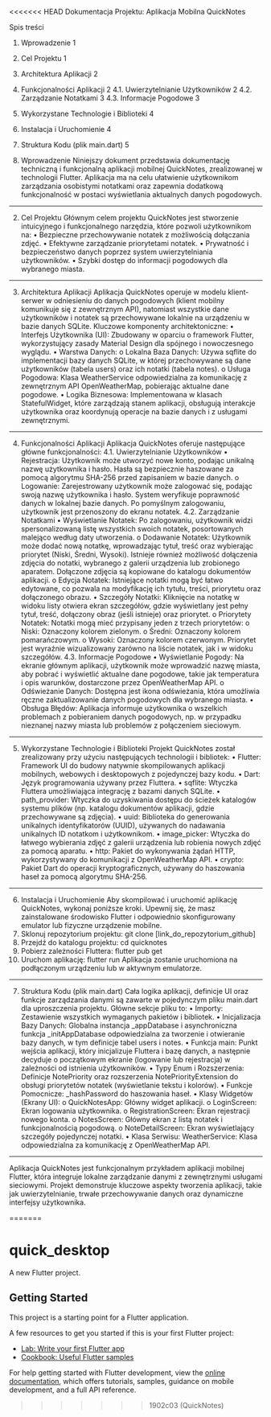<<<<<<< HEAD
Dokumentacja Projektu: Aplikacja Mobilna QuickNotes

Spis treści

1. Wprowadzenie	1
2. Cel Projektu	1
3. Architektura Aplikacji	2
4. Funkcjonalności Aplikacji	2
4.1. Uwierzytelnianie Użytkowników	2
4.2. Zarządzanie Notatkami	3
4.3. Informacje Pogodowe	3
5. Wykorzystane Technologie i Biblioteki	4
6. Instalacja i Uruchomienie	4
7. Struktura Kodu (plik main.dart)	5



1. Wprowadzenie
Niniejszy dokument przedstawia dokumentację techniczną i funkcjonalną aplikacji mobilnej QuickNotes, zrealizowanej w technologii Flutter. Aplikacja ma na celu ułatwienie użytkownikom zarządzania osobistymi notatkami oraz zapewnia dodatkową funkcjonalność w postaci wyświetlania aktualnych danych pogodowych.
________________________________________
2. Cel Projektu
Głównym celem projektu QuickNotes jest stworzenie intuicyjnego i funkcjonalnego narzędzia, które pozwoli użytkownikom na:
•	Bezpieczne przechowywanie notatek z możliwością dołączania zdjęć.
•	Efektywne zarządzanie priorytetami notatek.
•	Prywatność i bezpieczeństwo danych poprzez system uwierzytelniania użytkowników.
•	Szybki dostęp do informacji pogodowych dla wybranego miasta.
________________________________________
3. Architektura Aplikacji
Aplikacja QuickNotes operuje w modelu klient-serwer w odniesieniu do danych pogodowych (klient mobilny komunikuje się z zewnętrznym API), natomiast wszystkie dane użytkowników i notatek są przechowywane lokalnie na urządzeniu w bazie danych SQLite.
Kluczowe komponenty architektoniczne:
•	Interfejs Użytkownika (UI): Zbudowany w oparciu o framework Flutter, wykorzystujący zasady Material Design dla spójnego i nowoczesnego wyglądu.
•	Warstwa Danych: 
o	Lokalna Baza Danych: Używa sqflite do implementacji bazy danych SQLite, w której przechowywane są dane użytkowników (tabela users) oraz ich notatki (tabela notes).
o	Usługa Pogodowa: Klasa WeatherService odpowiedzialna za komunikację z zewnętrznym API OpenWeatherMap, pobierając aktualne dane pogodowe.
•	Logika Biznesowa: Implementowana w klasach StatefulWidget, które zarządzają stanem aplikacji, obsługują interakcje użytkownika oraz koordynują operacje na bazie danych i z usługami zewnętrznymi.
________________________________________
4. Funkcjonalności Aplikacji
Aplikacja QuickNotes oferuje następujące główne funkcjonalności:
4.1. Uwierzytelnianie Użytkowników
•	Rejestracja: Użytkownik może utworzyć nowe konto, podając unikalną nazwę użytkownika i hasło. Hasła są bezpiecznie haszowane za pomocą algorytmu SHA-256 przed zapisaniem w bazie danych.
o	Logowanie: Zarejestrowany użytkownik może zalogować się, podając swoją nazwę użytkownika i hasło. System weryfikuje poprawność danych w lokalnej bazie danych. Po pomyślnym zalogowaniu, użytkownik jest przenoszony do ekranu notatek.
4.2. Zarządzanie Notatkami
•	Wyświetlanie Notatek: Po zalogowaniu, użytkownik widzi spersonalizowaną listę wszystkich swoich notatek, posortowanych malejąco według daty utworzenia.
o	Dodawanie Notatek: Użytkownik może dodać nową notatkę, wprowadzając tytuł, treść oraz wybierając priorytet (Niski, Średni, Wysoki). Istnieje również możliwość dołączenia zdjęcia do notatki, wybranego z galerii urządzenia lub zrobionego aparatem. Dołączone zdjęcia są kopiowane do katalogu dokumentów aplikacji.
o	Edycja Notatek: Istniejące notatki mogą być łatwo edytowane, co pozwala na modyfikację ich tytułu, treści, priorytetu oraz dołączonego obrazu.
•	Szczegóły Notatki: Kliknięcie na notatkę w widoku listy otwiera ekran szczegółów, gdzie wyświetlany jest pełny tytuł, treść, dołączony obraz (jeśli istnieje) oraz priorytet.
o	Priorytety Notatek: Notatki mogą mieć przypisany jeden z trzech priorytetów:
o	Niski: Oznaczony kolorem zielonym.
o	Średni: Oznaczony kolorem pomarańczowym.
o	Wysoki: Oznaczony kolorem czerwonym. Priorytet jest wyraźnie wizualizowany zarówno na liście notatek, jak i w widoku szczegółów.
4.3. Informacje Pogodowe
•	Wyświetlanie Pogody: Na ekranie głównym aplikacji, użytkownik może wprowadzić nazwę miasta, aby pobrać i wyświetlić aktualne dane pogodowe, takie jak temperatura i opis warunków, dostarczone przez OpenWeatherMap API.
o	Odświeżanie Danych: Dostępna jest ikona odświeżania, która umożliwia ręczne zaktualizowanie danych pogodowych dla wybranego miasta.
•	Obsługa Błędów: Aplikacja informuje użytkownika o wszelkich problemach z pobieraniem danych pogodowych, np. w przypadku nieznanej nazwy miasta lub problemów z połączeniem sieciowym.
________________________________________
5. Wykorzystane Technologie i Biblioteki
Projekt QuickNotes został zrealizowany przy użyciu następujących technologii i bibliotek:
•	Flutter: Framework UI do budowy natywnie skompilowanych aplikacji mobilnych, webowych i desktopowych z pojedynczej bazy kodu.
•	Dart: Język programowania używany przez Fluttera.
•	sqflite: Wtyczka Fluttera umożliwiająca integrację z bazami danych SQLite.
•	path_provider: Wtyczka do uzyskiwania dostępu do ścieżek katalogów systemu plików (np. katalogu dokumentów aplikacji, gdzie przechowywane są zdjęcia).
•	uuid: Biblioteka do generowania unikalnych identyfikatorów (UUID), używanych do nadawania unikalnych ID notatkom i użytkownikom.
•	image_picker: Wtyczka do łatwego wybierania zdjęć z galerii urządzenia lub robienia nowych zdjęć za pomocą aparatu.
•	http: Pakiet do wykonywania żądań HTTP, wykorzystywany do komunikacji z OpenWeatherMap API.
•	crypto: Pakiet Dart do operacji kryptograficznych, używany do haszowania haseł za pomocą algorytmu SHA-256.
________________________________________
6. Instalacja i Uruchomienie
Aby skompilować i uruchomić aplikację QuickNotes, wykonaj poniższe kroki. Upewnij się, że masz zainstalowane środowisko Flutter i odpowiednio skonfigurowany emulator lub fizyczne urządzenie mobilne.
1.	Sklonuj repozytorium projektu: git clone [link_do_repozytorium_github]
2.	Przejdź do katalogu projektu: cd quicknotes
3.	Pobierz zależności Fluttera: flutter pub get
4.	Uruchom aplikację: flutter run Aplikacja zostanie uruchomiona na podłączonym urządzeniu lub w aktywnym emulatorze.
________________________________________
7. Struktura Kodu (plik main.dart)
Cała logika aplikacji, definicje UI oraz funkcje zarządzania danymi są zawarte w pojedynczym pliku main.dart dla uproszczenia projektu. Główne sekcje pliku to:
•	Importy: Zestawienie wszystkich wymaganych pakietów i bibliotek.
•	Inicjalizacja Bazy Danych: Globalna instancja _appDatabase i asynchroniczna funkcja _initAppDatabase odpowiedzialna za tworzenie i otwieranie bazy danych, w tym definicje tabel users i notes.
•	Funkcja main: Punkt wejścia aplikacji, który inicjalizuje Fluttera i bazę danych, a następnie decyduje o początkowym ekranie (logowanie lub rejestracja) w zależności od istnienia użytkowników.
•	Typy Enum i Rozszerzenia: Definicje NotePriority oraz rozszerzenia NotePriorityExtension do obsługi priorytetów notatek (wyświetlanie tekstu i kolorów).
•	Funkcje Pomocnicze: _hashPassword do haszowania haseł.
•	Klasy Widgetów (Ekrany UI): 
o	QuickNotesApp: Główny widget aplikacji.
o	LoginScreen: Ekran logowania użytkownika.
o	RegistrationScreen: Ekran rejestracji nowego konta.
o	NotesScreen: Główny ekran z listą notatek i funkcjonalnością pogodową.
o	NoteDetailScreen: Ekran wyświetlający szczegóły pojedynczej notatki.
•	Klasa Serwisu: WeatherService: Klasa odpowiedzialna za komunikację z OpenWeatherMap API.
________________________________________
Aplikacja QuickNotes jest funkcjonalnym przykładem aplikacji mobilnej Flutter, która integruje lokalne zarządzanie danymi z zewnętrznymi usługami sieciowymi. Projekt demonstruje kluczowe aspekty tworzenia aplikacji, takie jak uwierzytelnianie, trwałe przechowywanie danych oraz dynamiczne interfejsy użytkownika.

=======
# quick_desktop

A new Flutter project.

## Getting Started

This project is a starting point for a Flutter application.

A few resources to get you started if this is your first Flutter project:

- [Lab: Write your first Flutter app](https://docs.flutter.dev/get-started/codelab)
- [Cookbook: Useful Flutter samples](https://docs.flutter.dev/cookbook)

For help getting started with Flutter development, view the
[online documentation](https://docs.flutter.dev/), which offers tutorials,
samples, guidance on mobile development, and a full API reference.
>>>>>>> 1902c03 (QuickNotes)

